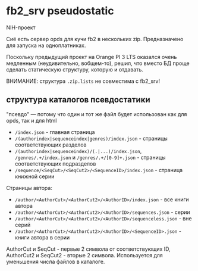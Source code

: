 # fb2_srv pseudostatic

NIH-проект

Сиё есть сервер opds для кучи fb2 в нескольких zip. Предназначено для запуска на одноплатниках.

Поскольку предыдущий проект на Orange PI 3 LTS оказался очень медленным (неудивительно, вобщем-то),
решил, что вместо БД проще сделать статическую структуру, которую и отдавать.

ВНИМАНИЕ: структура `.zip.lists` не совместима с fb2_srv!

## структура каталогов псевдостатики

"псевдо" — потому что один и тот же файл будет использован как для opds, так и для html

- `/index.json` - главная страница
- `/(authorindex|sequenceindex|genres)/index.json` - страницы соответствующих разделов
- `/(authorindex|sequenceindex)/(.|...)/index.json`, `/genres/.+/index.json` и `/genres/.+/[0-9]+.json` - страницы соответствующих подразделов
- `/sequence/<SeqCut>/<SeqCut2>/<SequenceID>/index.json` - страница книжной серии

Страницы автора:
- `/author/<AuthorCut>/<AuthorCut2>/<AuthorID>/index.json` - все книги автора
- `/author/<AuthorCut>/<AuthorCut2>/<AuthorID>/sequences.json` - серии
- `/author/<AuthorCut>/<AuthorCut2>/<AuthorID>/sequenceless.json` - вне серий
- `/author/<AuthorCut>/<AuthorCut2>/<AuthorID>/<SequenceID>.json` - книги автора в серии

AuthorCut и SeqCut - первые 2 символа от соответствующих ID,
AuthorCut2 и SeqCut2 - вторые 2 символа. Используется для уменьшения числа файлов в каталоге.

